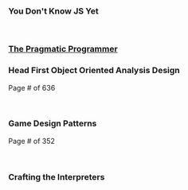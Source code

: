 ### You Don't Know JS Yet

<br>

### [The Pragmatic Programmer](https://github.com/eceazizoglu/books/blob/master/the-pragmatic-programmer.pdf)


### Head First Object Oriented Analysis Design

Page # of 636

<br>

### Game Design Patterns

Page # of 352

<br>

### Crafting the Interpreters

